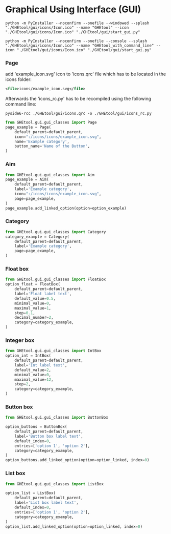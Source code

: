 # Graphical Using Interface (GUI)

```console
python -m PyInstaller --noconfirm --onefile --windowed --splash "./GHEtool/gui/icons/Icon.ico" --name "GHEtool" --icon "./GHEtool/gui/icons/Icon.ico" "./GHEtool/gui/start_gui.py"
```

```console
python -m PyInstaller --noconfirm --onefile --console --splash "./GHEtool/gui/icons/Icon.ico" --name "GHEtool_with_command_line" --icon "./GHEtool/gui/icons/Icon.ico" "./GHEtool/gui/start_gui.py"
```



### Page

add 'example_icon.svg' icon to 'icons.qrc' file which has to be located in the icons folder:

```xml
<file>icons/example_icon.svg</file>
```

Afterwards the 'icons_rc.py' has to be recompiled using the following command line:

```console
pyside6-rcc ./GHEtool/gui/icons.qrc -o ./GHEtool/gui/icons_rc.py
```

```python
from GHEtool.gui.gui_classes import Page
page_example = Page(
    default_parent=default_parent, 
    icon=":/icons/icons/example_icon.svg",
    name='Example category',
    button_name='Name of the Button',
)
```

### Aim

```python
from GHEtool.gui.gui_classes import Aim
page_example = Aim(
    default_parent=default_parent, 
    label='Example category',
    icon=":/icons/icons/example_icon.svg",
    page=page_example,
)
page_example.add_linked_option(option=option_example)
```

### Category

```python
from GHEtool.gui.gui_classes import Category
category_example = Category(
    default_parent=default_parent, 
    label='Example category', 
    page=page_example,
)
```


### Float box

```python
from GHEtool.gui.gui_classes import FloatBox
option_float = FloatBox(
    default_parent=default_parent, 
    label='Float label text', 
    default_value=0.5, 
    minimal_value=0, 
    maximal_value=1,
    step=0.1,
    decimal_number=2,
    category=category_example,
)
```

### Integer box

```python
from GHEtool.gui.gui_classes import IntBox
option_int = IntBox(
    default_parent=default_parent, 
    label='Int label text', 
    default_value=2, 
    minimal_value=0, 
    maximal_value=12,
    step=2,
    category=category_example,
)
```

### Button box

```python
from GHEtool.gui.gui_classes import ButtonBox

option_buttons = ButtonBox(
    default_parent=default_parent,
    label='Button box label text',
    default_index=0,
    entries=['option 1', 'option 2'],
    category=category_example,
)
option_buttons.add_linked_option(option=option_linked, index=0)
```

### List box

```python
from GHEtool.gui.gui_classes import ListBox

option_list = ListBox(
    default_parent=default_parent,
    label='List box label text',
    default_index=0,
    entries=['option 1', 'option 2'],
    category=category_example,
)
option_list.add_linked_option(option=option_linked, index=0)
```
